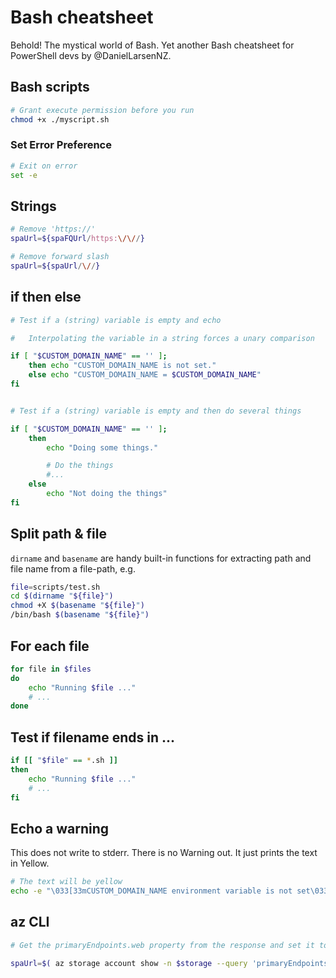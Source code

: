 # Bash cheatsheet

Behold! The mystical world of Bash. Yet another Bash cheatsheet for PowerShell devs by @DanielLarsenNZ.

## Bash scripts

```bash
# Grant execute permission before you run
chmod +x ./myscript.sh
```

### Set Error Preference

```bash 
# Exit on error
set -e
```

## Strings

```bash
# Remove 'https://'
spaUrl=${spaFQUrl/https:\/\//}

# Remove forward slash
spaUrl=${spaUrl/\//}
```

## if then else

```bash
# Test if a (string) variable is empty and echo

#   Interpolating the variable in a string forces a unary comparison

if [ "$CUSTOM_DOMAIN_NAME" == '' ]; 
    then echo "CUSTOM_DOMAIN_NAME is not set."
    else echo "CUSTOM_DOMAIN_NAME = $CUSTOM_DOMAIN_NAME"
fi


# Test if a (string) variable is empty and then do several things

if [ "$CUSTOM_DOMAIN_NAME" == '' ]; 
    then 
        echo "Doing some things."

        # Do the things
        #...
    else
        echo "Not doing the things"
fi
```

## Split path & file

`dirname` and `basename` are handy built-in functions for extracting path and file name from a file-path, e.g.

```bash
file=scripts/test.sh
cd $(dirname "${file}")
chmod +X $(basename "${file}")
/bin/bash $(basename "${file}")
```

## For each file

```bash
for file in $files
do
    echo "Running $file ..."
    # ...
done
```

## Test if filename ends in ...

```bash
if [[ "$file" == *.sh ]]
then
    echo "Running $file ..."
    # ...
fi
```

## Echo a warning

This does not write to stderr. There is no Warning out. It just prints the text in Yellow.

```bash
# The text will be yellow
echo -e "\033[33mCUSTOM_DOMAIN_NAME environment variable is not set\033[0m"
```

## az CLI

```bash
# Get the primaryEndpoints.web property from the response and set it to a variable

spaUrl=$( az storage account show -n $storage --query 'primaryEndpoints.web' -o tsv )
```